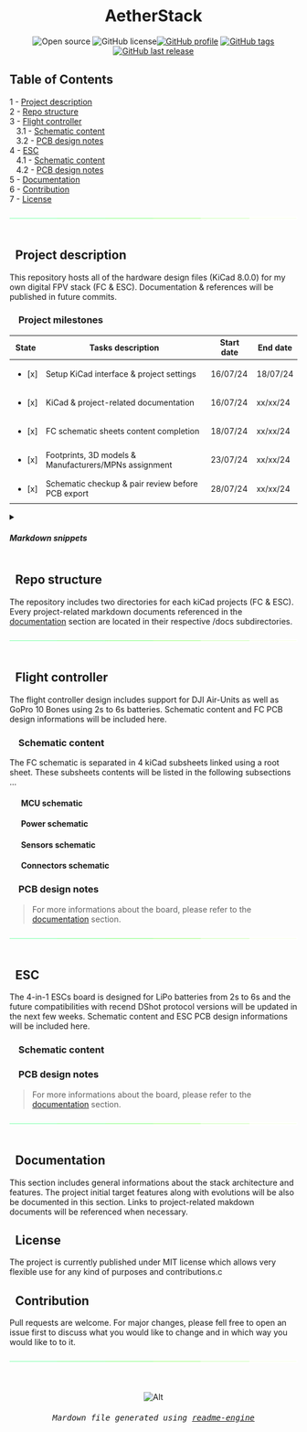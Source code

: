 
<div align="center">

#  AetherStack

</div>

<div align="center">

![Open source](https://img.shields.io/badge/open-source-6894d4?logo=git&logoColor=6894d4)
![GitHub license](https://img.shields.io/github/license/Lpwlk/AetherStack?color=86c255 "Github repo license")[![GitHub profile](https://img.shields.io/static/v1?label=Lpwlk&message=profile&color=6894d4&logo=github)](https://github.com/Lpwlk "Go to GitHub profile page")
[![GitHub tags](https://img.shields.io/github/v/tag/Lpwlk/AetherStack?color=6894d4)](https://github.com/Lpwlk/AetherStack/tags "Go to GitHub repo tags")
[![GitHub last release](https://img.shields.io/github/release-date/Lpwlk/AetherStack?color=6894d4?label=Release)](https://github.com/Lpwlk/AetherStack "Go to GitHub repo")

</div>

## Table of Contents

1 - [Project description](#project-description)  
2 - [Repo structure](#repo-structure)  
3 - [Flight controller](#flight-controller)  
&nbsp;&nbsp;&nbsp;3.1 - [Schematic content](#schematic-content)  
&nbsp;&nbsp;&nbsp;3.2 - [PCB design notes](#pcb-design-notes)  
4 - [ESC](#esc)  
&nbsp;&nbsp;&nbsp;4.1 - [Schematic content](#schematic-content)  
&nbsp;&nbsp;&nbsp;4.2 - [PCB design notes](#pcb-design-notes)  
5 - [Documentation](#documentation)  
6 - [Contribution](#contribution)  
7 - [License](#license)  

<div align="center">
	<img src="https://github.com/Lpwlk/Lpwlk/blob/main/assets/pulsing-bar.gif?raw=true">&nbsp;
</div>

## &nbsp;&nbsp;Project description

This repository hosts all of the hardware design files (KiCad 8.0.0) for my own digital FPV stack (FC & ESC). Documentation & references will be published in future commits.

### &nbsp;&nbsp;&nbsp;&nbsp;Project milestones
        
  |  State  		 | Tasks description                                      		| Start date | End date |
  |----------------------|----------------------------------------------------------------------|------------|----------|
  |<ul><li>[x] </li></ul>| Setup KiCad interface & project settings				| 16/07/24   | 18/07/24 |
  |<ul><li>[x] </li></ul>| KiCad & project-related documentation				| 16/07/24   | xx/xx/24 |
  |<ul><li>[x] </li></ul>| FC schematic sheets content completion				| 18/07/24   | xx/xx/24 |
  |<ul><li>[x] </li></ul>| Footprints, 3D models & Manufacturers/MPNs assignment		| 23/07/24   | xx/xx/24 |
  |<ul><li>[x] </li></ul>| Schematic checkup & pair review before PCB export			| 28/07/24   | xx/xx/24 |

<details>

  <summary>

 ##### Markdown snippets

  </summary>

  Foldable content

  |  Column  |  Column  |
  |----------|----------|
  |          |          |
  |          |          |

  - [ ] List item n°1
  - [ ] List item n°2
  - [ ] List item n°3


  > Blockquote 1
  > 
  > Blockquote 2


```
Codeblock 1
Codeblock 2
```

<div align="center">
	<u><i>100</i></u>
</div>


<div align="center">
	<img width = "100" src="https://i.kym-cdn.com/photos/images/original/001/688/970/a72.jpg">
</div>

</details>


## &nbsp;&nbsp;Repo structure

The repository includes two directories for each kiCad projects (FC & ESC). Every project-related markdown documents referenced in the [documentation](#documentation) section are located in their respective /docs subdirectories. 

<div align="center">
	<img src="https://github.com/Lpwlk/Lpwlk/blob/main/assets/pulsing-bar.gif?raw=true">&nbsp;
</div>

## &nbsp;&nbsp;Flight controller

The flight controller design includes support for DJI Air-Units as well as GoPro 10 Bones using 2s to 6s batteries. Schematic content and FC PCB design informations will be included here. 

### &nbsp;&nbsp;&nbsp;&nbsp;Schematic content

The FC schematic is separated in 4 kiCad subsheets linked using a root sheet. These subsheets contents will be listed in the following subsections ...

#### &nbsp;&nbsp;&nbsp;&nbsp;&nbsp;&nbsp;MCU schematic

#### &nbsp;&nbsp;&nbsp;&nbsp;&nbsp;&nbsp;Power schematic

#### &nbsp;&nbsp;&nbsp;&nbsp;&nbsp;&nbsp;Sensors schematic

#### &nbsp;&nbsp;&nbsp;&nbsp;&nbsp;&nbsp;Connectors schematic

### &nbsp;&nbsp;&nbsp;&nbsp;PCB design notes

> For more informations about the board, please refer to the [documentation](#documentation) section.

<div align="center">
	<img src="https://github.com/Lpwlk/Lpwlk/blob/main/assets/pulsing-bar.gif?raw=true">&nbsp;
</div>

## &nbsp;&nbsp;ESC

The 4-in-1 ESCs board is designed for LiPo batteries from 2s to 6s and the future compatibilities with recend DShot protocol versions will be updated in the next few weeks. Schematic content and ESC PCB design informations will be included here. 

### &nbsp;&nbsp;&nbsp;&nbsp;Schematic content

### &nbsp;&nbsp;&nbsp;&nbsp;PCB design notes

> For more informations about the board, please refer to the [documentation](#documentation) section.

<div align="center">
	<img src="https://github.com/Lpwlk/Lpwlk/blob/main/assets/pulsing-bar.gif?raw=true">&nbsp;
</div>

## &nbsp;&nbsp;Documentation

This section includes general informations about the stack architecture and features. The project initial target features along with evolutions will be also be documented in this section. Links to project-related makdown documents will be referenced when necessary.

## &nbsp;&nbsp;License

The project is currently published under MIT license which allows very flexible use for any kind of purposes and contributions.c

## &nbsp;&nbsp;Contribution

Pull requests are welcome. For major changes, please fell free to open an issue first to discuss what you would like to change and in which way you would like to to it.

<div align="center">
	<img src="https://github.com/Lpwlk/Lpwlk/blob/main/assets/pulsing-bar.gif?raw=true">&nbsp;
</div>



<div align="center">


<br>

![Alt](https://repobeats.axiom.co/api/embed/786bebcc2035910377ea540886c165de77db37cd.svg "Repobeats analytics image")


</div>



<div align="center">


<samp>

###### Mardown file generated using <a href ="https://github.com/Lpwlk/ReadmeEngine">readme-engine</a>

</samp>


</div>

